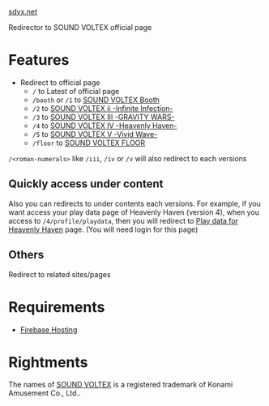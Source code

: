 [sdvx.net](https://sdvx.net)

Redirector to SOUND VOLTEX official page

# Features

- Redirect to official page
  - `/` to Latest of official page
  - `/booth` or `/1` to [SOUND VOLTEX Booth](https://p.eagate.573.jp/game/sdvx/sv/p)
  - `/2` to [SOUND VOLTEX ii -Infinite Infection-](https://p.eagate.573.jp/game/sdvx/ii/p)
  - `/3` to [SOUND VOLTEX III -GRAVITY WARS-](https://p.eagate.573.jp/game/sdvx/iii/p)
  - `/4` to [SOUND VOLTEX IV -Heavenly Haven-](https://p.eagate.573.jp/game/sdvx/iv/p)
  - `/5` to [SOUND VOLTEX V -Vivid Wave-](https://p.eagate.573.jp/game/sdvx/v/p)
  - `/floor` to [SOUND VOLTEX FLOOR](https://p.eagate.573.jp/game/sdvx/sv/p/floor/)

`/<roman-numerals>` like `/iii`, `/iv` or `/v` will also redirect to each versions


## Quickly access under content

Also you can redirects to under contents each versions.
For example, if you want access your play data page of Heavenly Haven (version 4),
when you access to `/4/profile/playdata`, then you will redirect to [Play data for Heavenly Haven](https://p.eagate.573.jp/game/sdvx/iv/p/playdata/profile/index.html) page. (You will need login for this page)

## Others

Redirect to related sites/pages



# Requirements

- [Firebase Hosting](https://firebase.google.com)


# Rightments

The names of [SOUND VOLTEX](https://p.eagate.573.jp/game/sdvx/v/p/top) is a registered trademark of Konami Amusement Co., Ltd..
